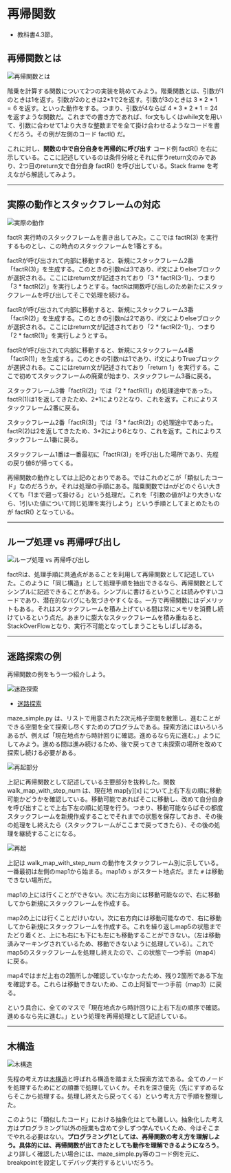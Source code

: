 # 再帰関数
- 教科書4.3節。

## 再帰関数とは
![再帰関数とは](./figs/recursion1.svg)

階乗を計算する関数について2つの実装を眺めてみよう。階乗関数とは、引数が1のときは1を返す。引数が2のときは2*1で2を返す。引数が3のときは $3*2*1 = 6$ を返す。といった動作をする。つまり、引数が4ならば $4*3*2*1 = 24$ を返すような関数だ。これまでの書き方であれば、for文もしくはwhile文を用いて、引数に合わせて1より大きな整数までを全て掛け合わせるようなコードを書くだろう。その例が左側のコード factl() だ。

これに対し、**関数の中で自分自身を再帰的に呼び出す** コード例 factR() を右に示している。ここに記述しているのは条件分岐とそれに伴うreturn文のみであり、2つ目のreturn文で自分自身 factR() を呼び出している。Stack frame を考えながら解読してみよう。

---
## 実際の動作とスタックフレームの対応
![実際の動作](./figs/recursion2.svg)

factR 実行時のスタックフレームを書き出してみた。ここでは factR(3) を実行するものとし、この時点のスタックフレームを1番とする。

factRが呼び出されて内部に移動すると、新規にスタックフレーム2番「factR(3)」を生成する。このときの引数nは3であり、if文によりelseブロックが選択される。ここにはreturn文が記述されており「3 * factR(3-1)」、つまり「3 * factR(2)」を実行しようとする。factRは関数呼び出しのため新たにスタックフレームを呼び出してそこで処理を続ける。

factRが呼び出されて内部に移動すると、新規にスタックフレーム3番「factR(2)」を生成する。このときの引数nは2であり、if文によりelseブロックが選択される。ここにはreturn文が記述されており「2 * factR(2-1)」、つまり「2 * factR(1)」を実行しようとする。

factRが呼び出されて内部に移動すると、新規にスタックフレーム4番「factR(1)」を生成する。このときの引数nは1であり、if文によりTrueブロックが選択される。ここにはreturn文が記述されており「return 1」を実行する。ここで初めてスタックフレームの廃棄が始まり、スタックフレーム3番に戻る。

スタックフレーム3番「factR(2)」では「2 * factR(1)」の処理途中であった。factR(1)は1を返してきたため、2*1により2となり、これを返す。これによりスタックフレーム2番に戻る。

スタックフレーム2番「factR(3)」では「3 * factR(2)」の処理途中であった。factR(2)は2を返してきたため、3*2により6となり、これを返す。これによりスタックフレーム1番に戻る。

スタックフレーム1番は一番最初に「factR(3)」を呼び出した場所であり、先程の戻り値6が帰ってくる。

再帰関数の動作としては上記のとおりである。ではこれのどこが「類似したコード」なのだろうか。それは処理の手順にある。階乗関数ではnがどのぐらい大きくても「1まで遡って掛ける」という処理だ。これを「引数の値が1より大きいなら、1引いた値について同じ処理を実行しよう」という手順としてまとめたものが factR() となっている。

---
## ループ処理 vs 再帰呼び出し
![ループ処理 vs 再帰呼び出し](./figs/recursion3.svg)

factRは、処理手順に共通点があることを利用して再帰関数として記述していた。このように「同じ構造」として処理手順を抽出できるなら、再帰関数としてシンプルに記述できることがある。シンプルに書けるということは読みやすいコードであり、潜在的なバグにも気づきやすくなる。一方で再帰関数にはデメリットもある。それはスタックフレームを積み上げている間は常にメモリを消費し続けているという点だ。あまりに膨大なスタックフレームを積み重ねると、StackOverFlowとなり、実行不可能となってしまうこともしばしばある。

---
## 迷路探索の例
再帰関数の例をもう一つ紹介しよう。

![迷路探索](./figs/recursion4.svg)
- [迷路探索](https://github.com/naltoma/python_demo_module/blob/master/maze_simple.py)

maze_simple.py は、リストで用意された2次元格子空間を散策し、進むことができる空間を全て探索し尽くすためのプログラムである。探索方法にはいろいろあるが、例えば「現在地点から時計回りに確認。進めるなら先に進む。」ようにしてみよう。進める間は進み続けるため、後で戻ってきて未探索の場所を改めて探索し続ける必要がある。

![再起部分](./figs/recursion5.svg)

上記に再帰関数として記述している主要部分を抜粋した。関数 walk_map_with_step_num は、現在地 map[y][x] について上右下左の順に移動可能かどうかを確認している。移動可能であればそこに移動し、改めて自分自身を呼び出すことで上右下左の順に処理を行う。つまり、移動可能ならばその都度スタックフレームを新規作成することでそれまでの状態を保存しておき、その後の処理をし終えたら（スタックフレームがここまで戻ってきたら）、その後の処理を継続することになる。

![再起](./figs/recursion.gif)

上記は walk_map_with_step_num の動作をスタックフレーム別に示している。一番最初は左側のmap1から始まる。map1の ``s`` がスタート地点だ。また ``#`` は移動できない場所だ。

map1の上には行くことができない。次に右方向には移動可能なので、右に移動してから新規にスタックフレームを作成する。

map2の上には行くことだけいない。次に右方向には移動可能なので、右に移動してから新規にスタックフレームを作成する。これを繰り返しmap5の状態までたどり着くと、上にも右にも下にも左にも移動することができない。（左は移動済みマーキングされているため、移動できないように処理している）。これでmap5のスタックフレームを処理し終えたので、この状態で一つ手前（map4）に戻る。

map4ではまだ上右の2箇所しか確認していなかったため、残り2箇所である下左を確認する。これらは移動できないため、この上阿智で一つ手前（map3）に戻る。

という具合に、全てのマスで「現在地点から時計回りに上右下左の順序で確認。進めるなら先に進む。」という処理を再帰処理として記述している。

---
## 木構造
![木構造](./figs/tree.svg)

先程の考え方は[木構造](https://ja.wikipedia.org/wiki/木_(数学))と呼ばれる構造を踏まえた探索方法である。全てのノードを処理するためにどの順番で処理していくか。それを深さ優先（先にすすめるならそこから処理する。処理し終えたら戻ってくる）という考え方で手順を整理した。

このように「類似したコード」における抽象化はとても難しい。抽象化した考え方はプログラミング1以外の授業も含めて少しずつ学んでいくため、今はそこまでやれる必要はない。**プログラミング1としては、再帰関数の考え方を理解しよう。具体的には、再帰関数が出てきたとしても動作を理解できるようになろう**。より詳しく確認したい場合には、maze_simple.py等のコード例を元に、breakpointを設定してデバッグ実行するといいだろう。

